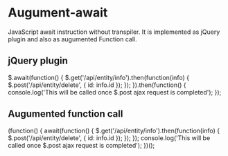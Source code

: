 Augument-await
==============

JavaScript await instruction without transpiler. It is implemented as jQuery plugin and also as augumented Function call.

jQuery plugin
-------------

  $.await(function() {
	  $.get('/api/entity/info').then(function(info) {
  	  $.post('/api/entity/delete', { id: info.id });
	  });
  }).then(function() {
	  console.log('This will be called once $.post ajax request is completed');
  });
  
Augumented function call
------------------------

(function() {
  await(function() {
    $.get('/api/entity/info').then(function(info) {
  	  $.post('/api/entity/delete', { id: info.id });
    });
  });
  console.log('This will be called once $.post ajax request is completed');
})();
